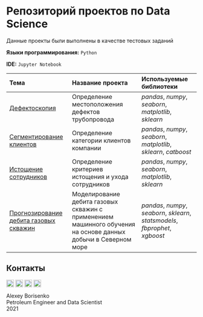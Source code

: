 # Репозиторий проектов по Data Science

Данные проекты были выполнены в качестве тестовых заданий

**Языки программирования:** `Python`

**IDE:** `Jupyter Notebook`

| Тема | Название проекта | Используемые библиотеки | 
| :---------------------- | :---------------------- | :---------------------- |
| [Дефектоскопия](01_Magnetic_Flaw_Detection) | Определение местоположения дефектов трубопровода | *pandas*, *numpy*, *seaborn*, *matplotlib*, *sklearn* |
| [Сегментирование клиентов](02_Customer_Segmentation) | Определение категории клиентов компании | *pandas*, *numpy*, *seaborn*, *matplotlib*, *sklearn*, *catboost* |
| [Истощение сотрудников](03_Employee_Attrition) | Определение критериев истощения и ухода сотрудников | *pandas*, *numpy*, *seaborn*, *matplotlib*, *sklearn* |
| [Прогнозирование дебита газовых скважин](04_Gas_Production_Forecasting) | Моделирование дебита газовых скважин с применением машинного обучения на основе данных добычи в Северном море | *pandas*, *numpy*, *seaborn*, *sklearn*, *statsmodels*, *fbprophet*, *xgboost* |

## Контакты

[<img align="center" src="https://image.flaticon.com/icons/png/512/1384/1384088.png" width="20" />](https://www.linkedin.com/in/borisenkoru/) 
[<img align="center" src="https://image.flaticon.com/icons/png/512/1051/1051360.png" width="20" />](https://www.facebook.com/borisenko.ru/)
[<img align="center" src="https://image.flaticon.com/icons/png/512/1384/1384031.png" width="20" />](https://www.instagram.com/borisenko_ru/)
[<img align="center" src="https://image.flaticon.com/icons/png/512/2111/2111812.png" width="20" />](https://t.me/borisenko_ru)

Alexey Borisenko \
Petroleum Engineer and Data Scientist \
2021
